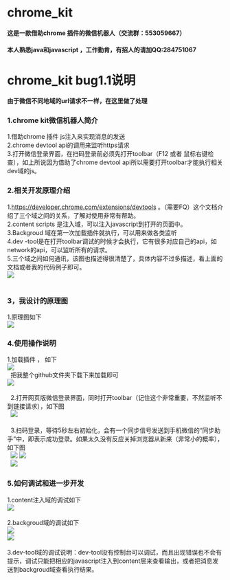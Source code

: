 # chrome_kit
#### 这是一款借助chrome 插件的微信机器人（交流群：553059667）<br>
#### 本人熟悉java和javascript ，工作勤肯，有招人的请加QQ:284751067

# chrome_kit bug1.1说明
#### 由于微信不同地域的url请求不一样，在这里做了处理

### 1.chrome kit微信机器人简介

1.借助chrome 插件 js注入来实现消息的发送<br>
2.chrome devtool api的调用来监听https请求<br>
3.打开微信登录界面，在扫码登录前必须先打开toolbar（F12 或者 鼠标右键检查），如上所说因为借助了chrome devtool api所以需要打开toolbar才能执行相关dev域的js。<br>

### 2.相关开发原理介绍

1.https://developer.chrome.com/extensions/devtools 。（需要FQ）这个文档介绍了三个域之间的关系，了解对使用非常有帮助。<br>
2.content scripts 是注入域，可以注入javascript到打开的页面中。<br>
3.Backgroud 域在第一次加载插件就执行，可以用来做各类监听<br>
4.dev -tool是在打开toolbar调试的时候才会执行，它有很多对应自己的api，如network的api，可以监听所有的请求。<br>
5.三个域之间如何通讯，该图也描述得很清楚了，具体内容不过多描述，看上面的文档或者我的代码例子即可。<br>
![](https://raw.githubusercontent.com/LinuxForYQH/chrome_kit/master/test/804379-20170914132752219-1166818163.png) <br> 

### 3，我设计的原理图
1.原理图如下<br>
![](https://raw.githubusercontent.com/LinuxForYQH/chrome_kit/master/test/804379-20170914141740328-429332579.png) <br>

### 4.使用操作说明
1.加载插件 ， 如下<br>
![](https://raw.githubusercontent.com/LinuxForYQH/chrome_kit/master/test/804379-20170914133750735-2027952550.png) <br> 
把我整个github文件夹下载下来加载即可<br>
![](https://raw.githubusercontent.com/LinuxForYQH/chrome_kit/master/test/804379-20170914133925735-2021058884.png) <br> 
<br> 
2.打开网页版微信登录界面，同时打开toolbar（记住这个非常重要，不然监听不到链接请求），如下图
<br> 
![](https://raw.githubusercontent.com/LinuxForYQH/chrome_kit/master/test/804379-20170914134522719-864800133.png) <br>
<br> 
3.扫码登录，等待5秒左右初始化，会有一个同步信号发送到手机微信的“同步助手”中，即表示成功登录。如果太久没有反应关掉浏览器从新来（非常小的概率），如下图
<br> 
![](https://raw.githubusercontent.com/LinuxForYQH/chrome_kit/master/test/804379-20170914135053438-470690741.png) 
![](https://raw.githubusercontent.com/LinuxForYQH/chrome_kit/master/test/804379-20170914135147625-664586208.png) 
<br> 
![](https://raw.githubusercontent.com/LinuxForYQH/chrome_kit/master/test/804379-20170914135259766-1807997694.png) <br>

### 5.如何调试和进一步开发
1.content注入域的调试如下<br>
![](https://raw.githubusercontent.com/LinuxForYQH/chrome_kit/master/test/804379-20170914135634063-1006901200.png) <br>
<br>
2.backgroud域的调试如下
<br>
![](https://raw.githubusercontent.com/LinuxForYQH/chrome_kit/master/test/804379-20170914135738782-1231276103.png) <br>
![](https://raw.githubusercontent.com/LinuxForYQH/chrome_kit/master/test/804379-20170914135819125-478405978.png) <br>
<br>
3.dev-tool域的调试说明：dev-tool没有控制台可以调试，而且出现错误也不会有提示，调试只能把相应的javascript注入到content层来查看输出，或者把消息发送到backgroud域查看执行结果。
<br>

